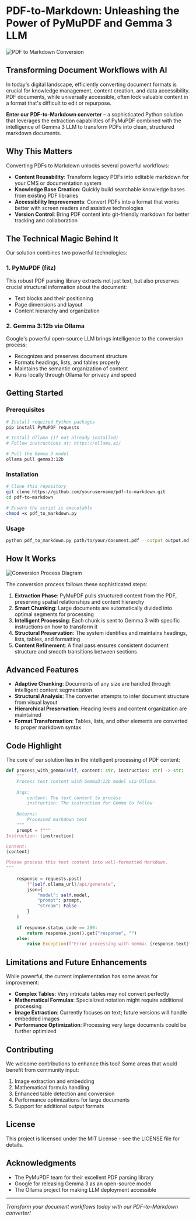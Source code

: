 # PDF-to-Markdown: Unleashing the Power of PyMuPDF and Gemma 3 LLM

![PDF to Markdown Conversion](https://via.placeholder.com/800x400?text=PDF+to+Markdown+Conversion)

## Transforming Document Workflows with AI

In today's digital landscape, efficiently converting document formats is crucial for knowledge management, content creation, and data accessibility. PDF documents, while universally accessible, often lock valuable content in a format that's difficult to edit or repurpose. 

**Enter our PDF-to-Markdown converter** – a sophisticated Python solution that leverages the extraction capabilities of PyMuPDF combined with the intelligence of Gemma 3 LLM to transform PDFs into clean, structured markdown documents.

## Why This Matters

Converting PDFs to Markdown unlocks several powerful workflows:

- **Content Reusability**: Transform legacy PDFs into editable markdown for your CMS or documentation system
- **Knowledge Base Creation**: Quickly build searchable knowledge bases from existing PDF libraries
- **Accessibility Improvements**: Convert PDFs into a format that works better with screen readers and assistive technologies
- **Version Control**: Bring PDF content into git-friendly markdown for better tracking and collaboration

## The Technical Magic Behind It

Our solution combines two powerful technologies:

### 1. PyMuPDF (fitz)
This robust PDF parsing library extracts not just text, but also preserves crucial structural information about the document:
- Text blocks and their positioning
- Page dimensions and layout
- Content hierarchy and organization

### 2. Gemma 3:12b via Ollama
Google's powerful open-source LLM brings intelligence to the conversion process:
- Recognizes and preserves document structure
- Formats headings, lists, and tables properly
- Maintains the semantic organization of content
- Runs locally through Ollama for privacy and speed

## Getting Started

### Prerequisites
```bash
# Install required Python packages
pip install PyMuPDF requests

# Install Ollama (if not already installed)
# Follow instructions at: https://ollama.ai/

# Pull the Gemma 3 model
ollama pull gemma3:12b
```

### Installation
```bash
# Clone this repository
git clone https://github.com/yourusername/pdf-to-markdown.git
cd pdf-to-markdown

# Ensure the script is executable
chmod +x pdf_to_markdown.py
```

### Usage
```bash
python pdf_to_markdown.py path/to/your/document.pdf --output output.md
```

## How It Works

![Conversion Process Diagram](https://via.placeholder.com/800x300?text=PDF+to+Markdown+Conversion+Process)

The conversion process follows these sophisticated steps:

1. **Extraction Phase**: PyMuPDF pulls structured content from the PDF, preserving spatial relationships and content hierarchy
2. **Smart Chunking**: Large documents are automatically divided into optimal segments for processing
3. **Intelligent Processing**: Each chunk is sent to Gemma 3 with specific instructions on how to transform it
4. **Structural Preservation**: The system identifies and maintains headings, lists, tables, and formatting
5. **Content Refinement**: A final pass ensures consistent document structure and smooth transitions between sections

## Advanced Features

- **Adaptive Chunking**: Documents of any size are handled through intelligent content segmentation
- **Structural Analysis**: The converter attempts to infer document structure from visual layout
- **Hierarchical Preservation**: Heading levels and content organization are maintained
- **Format Transformation**: Tables, lists, and other elements are converted to proper markdown syntax

## Code Highlight

The core of our solution lies in the intelligent processing of PDF content:

```python
def process_with_gemma(self, content: str, instruction: str) -> str:
    """
    Process text content with Gemma3:12b model via Ollama.
    
    Args:
        content: The text content to process
        instruction: The instruction for Gemma to follow
        
    Returns:
        Processed markdown text
    """
    prompt = f"""
Instruction: {instruction}

Content:
{content}

Please process this text content into well-formatted Markdown.
"""
    
    response = requests.post(
        f"{self.ollama_url}/api/generate",
        json={
            "model": self.model,
            "prompt": prompt,
            "stream": False
        }
    )
    
    if response.status_code == 200:
        return response.json().get("response", "")
    else:
        raise Exception(f"Error processing with Gemma: {response.text}")
```

## Limitations and Future Enhancements

While powerful, the current implementation has some areas for improvement:

- **Complex Tables**: Very intricate tables may not convert perfectly
- **Mathematical Formulas**: Specialized notation might require additional processing
- **Image Extraction**: Currently focuses on text; future versions will handle embedded images
- **Performance Optimization**: Processing very large documents could be further optimized

## Contributing

We welcome contributions to enhance this tool! Some areas that would benefit from community input:

1. Image extraction and embedding
2. Mathematical formula handling
3. Enhanced table detection and conversion
4. Performance optimizations for large documents
5. Support for additional output formats

## License

This project is licensed under the MIT License - see the LICENSE file for details.

## Acknowledgments

- The PyMuPDF team for their excellent PDF parsing library
- Google for releasing Gemma 3 as an open-source model
- The Ollama project for making LLM deployment accessible

---

*Transform your document workflows today with our PDF-to-Markdown converter!*